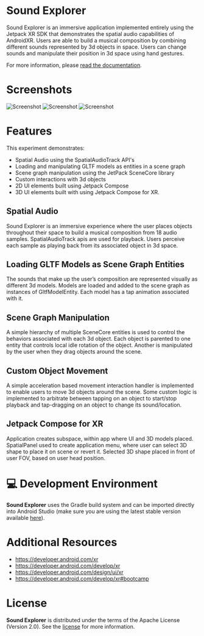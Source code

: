 # Sound Explorer

Sound Explorer is an immersive application implemented entirely using the Jetpack XR SDK that 
demonstrates the spatial audio capabilities of AndroidXR. Users are able to build a musical 
composition by combining different sounds represented by 3d objects in space. Users can change 
sounds and manipulate their position in 3d space using hand gestures.

For more information, please [read the documentation](https://developer.android.com/develop/xr).

# Screenshots

<img src="screenshots/screenshot_01.png" alt="Screenshot">
<img src="screenshots/screenshot_02.png" alt="Screenshot">
<img src="screenshots/screenshot_03.png" alt="Screenshot">

# Features

This experiment demonstrates:

- Spatial Audio using the SpatialAudioTrack API's
- Loading and manipulating GLTF models as entities in a scene graph
- Scene graph manipulation using the JetPack SceneCore library
- Custom interactions with 3d objects
- 2D UI elements built using Jetpack Compose
- 3D UI elements built with using Jetpack Compose for XR.

## Spatial Audio

Sound Explorer is an immersive experience where the user places objects throughout their space to 
build a musical composition from 18 audio samples. SpatialAudioTrack apis are used for playback. 
Users perceive each sample as playing back from its associated object in 3d space.

## Loading GLTF Models as Scene Graph Entities

The sounds that make up the user’s composition are represented visually as different 3d models. 
Models are loaded and added to the scene graph as instances of GltfModelEntity. Each model has a 
tap animation associated with it.

## Scene Graph Manipulation

A simple hierarchy of multiple SceneCore entities is used to control the behaviors associated with 
each 3d object. Each object is parented to one entity that controls local idle rotation of the 
object. Another is manipulated by the user when they drag objects around the scene.

## Custom Object Movement

A simple acceleration based movement interaction handler is implemented to enable users to move 3d 
objects around the scene. Some custom logic is implemented to arbitrate between tapping on an 
object to start/stop playback and tap-dragging on an object to change its sound/location.

## Jetpack Compose for XR

Application creates subspace, within app where UI and 3D models placed. SpatialPanel used to create 
application menu, where user can select 3D shape to place it on scene or revert it. Selected 3D shape
placed in front of user FOV, based on user head position.

# 💻 Development Environment

**Sound Explorer** uses the Gradle build system and can be imported directly into Android Studio
(make sure you are using the latest stable version available
[here](https://developer.android.com/studio)).

# Additional Resources

- https://developer.android.com/xr
- https://developer.android.com/develop/xr
- https://developer.android.com/design/ui/xr
- https://developer.android.com/develop/xr#bootcamp

# License

**Sound Explorer** is distributed under the terms of the Apache License (Version 2.0). See the
[license](LICENSE) for more information.
